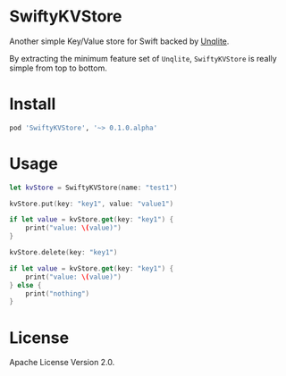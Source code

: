 # SwiftyKVStore

Another simple Key/Value store for Swift backed by [Unqlite](https://unqlite.org/).

By extracting the minimum feature set of `Unqlite`, `SwiftyKVStore` is really simple from top to bottom.

# Install

```bash
pod 'SwiftyKVStore', '~> 0.1.0.alpha'
```

# Usage

```swift
let kvStore = SwiftyKVStore(name: "test1")

kvStore.put(key: "key1", value: "value1")

if let value = kvStore.get(key: "key1") {
    print("value: \(value)")
}

kvStore.delete(key: "key1")

if let value = kvStore.get(key: "key1") {
    print("value: \(value)")
} else {
    print("nothing")
}
```

# License

Apache License Version 2.0.
